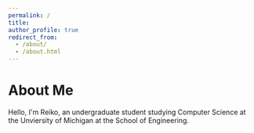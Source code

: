 ```yaml
---
permalink: /
title: 
author_profile: true
redirect_from: 
  - /about/
  - /about.html
---
```


# About Me

Hello, I'm Reiko, an undergraduate student studying Computer Science at the Unviersity of Michigan at the School of Engineering.
